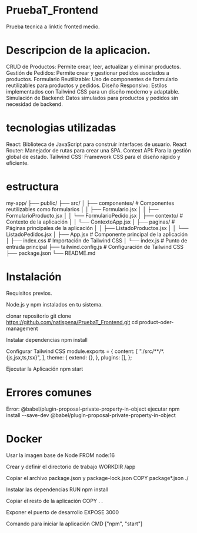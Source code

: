 # PruebaT_Frontend
Prueba tecnica a linktic fronted medio.
# Descripcion de la aplicacion.
CRUD de Productos: Permite crear, leer, actualizar y eliminar productos.
Gestión de Pedidos: Permite crear y gestionar pedidos asociados a productos.
Formulario Reutilizable: Uso de componentes de formulario reutilizables para productos y pedidos.
Diseño Responsivo: Estilos implementados con Tailwind CSS para un diseño moderno y adaptable.
Simulación de Backend: Datos simulados para productos y pedidos sin necesidad de backend.

# tecnologias utilizadas 
React: Biblioteca de JavaScript para construir interfaces de usuario.
React Router: Manejador de rutas para crear una SPA.
Context API: Para la gestión global de estado.
Tailwind CSS: Framework CSS para el diseño rápido y eficiente.

# estructura
my-app/
├── public/
├── src/
│   ├── componentes/      # Componentes reutilizables como formularios
│   │   ├── Formulario.jsx
│   │   ├── FormularioProducto.jsx
│   │   └── FormularioPedido.jsx
│   ├── contexto/         # Contexto de la aplicación
│   │   └── ContextoApp.jsx
│   ├── paginas/          # Páginas principales de la aplicación
│   │   ├── ListadoProductos.jsx
│   │   └── ListadoPedidos.jsx
│   ├── App.jsx           # Componente principal de la aplicación
│   ├── index.css         # Importación de Tailwind CSS
│   └── index.js          # Punto de entrada principal
├── tailwind.config.js    # Configuración de Tailwind CSS
├── package.json
└── README.md

# Instalación 
Requisitos previos.

Node.js y npm instalados en tu sistema.

clonar repositorio
git clone <https://github.com/natispena/PruebaT_Frontend.git>
cd product-oder-management

Instalar dependencias
npm install

Configurar Tailwind CSS
module.exports = {
  content: [
    "./src/**/*.{js,jsx,ts,tsx}",
  ],
  theme: {
    extend: {},
  },
  plugins: [],
};

Ejecutar la Aplicación
npm start

# Errores comunes
Error: @babel/plugin-proposal-private-property-in-object
ejecutar
npm install --save-dev @babel/plugin-proposal-private-property-in-object

# Docker
Usar la imagen base de Node
FROM node:16

Crear y definir el directorio de trabajo
WORKDIR /app

Copiar el archivo package.json y package-lock.json
COPY package*.json ./

Instalar las dependencias
RUN npm install

Copiar el resto de la aplicación
COPY . .

Exponer el puerto de desarrollo
EXPOSE 3000

Comando para iniciar la aplicación
CMD ["npm", "start"]
